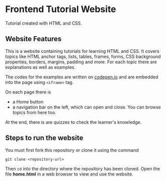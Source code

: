# Frontend Tutorial Website
Tutorial created with HTML and CSS.

## Website Features
This is a website containing tutorials for learning HTML and CSS. It covers topics like HTML anchor tags, lists, tables, frames, forms, CSS background properties, borders, margins, padding and more. For each topic there are explanations as well as examples. 

The codes for the examples are written on [codepen.io](https://codepen.io/) and are embedded into the page using ```<iframe>``` tag.

On each page there is
 - a Home button 
 - a navigation bar on the left, which can open and close. You can browse topics from here too.
 
At the end, there is are quizzes to check the learner's knowledge.

## Steps to run the website
You must first fork this repository or clone it using the command 

`git clone <repository-url>`

Then `cd` into the directory where the repository has been cloned. Open the file **home.html** in a web browser to view and use the website.
